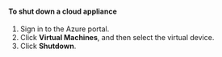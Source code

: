 #### <a name="to-shut-down-a-cloud-appliance"></a>To shut down a cloud appliance
1. Sign in to the Azure portal.
2. Click **Virtual Machines**, and then select the virtual device.
3. Click **Shutdown**.

